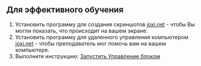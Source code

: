 ## Для эффективного обучения
1. Установить программу для создания скриншотов [joxi.net](http://joxi.ru/) - чтобы Вы могли показать, что происходит на вашем экране.
2. Установить программу для удаленного управления компьютером [joxi.net](http://joxi.ru/) - чтобы преподаватель мог помочь вам на вашем компьютере.
3. Выполните инструкцию: <a href = "https://github.com/mikh-maksi/minecraft-probe">Запустить Управление блоком</a>
